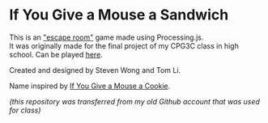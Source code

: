 # If You Give a Mouse a Sandwich
This is an ["escape room"](https://en.wikipedia.org/wiki/Escape_room) game made using Processing.js.  
It was originally made for the final project of my CPG3C class in high school.
Can be played [here](https://if-you-give-a-mouse-a-sandwich.herokuapp.com).

Created and designed by Steven Wong and Tom Li.

Name inspired by [If You Give a Mouse a Cookie](https://en.wikipedia.org/wiki/If_You_Give_a_Mouse_a_Cookie).

*(this repository was transferred from my old Github account that was used for class)*
